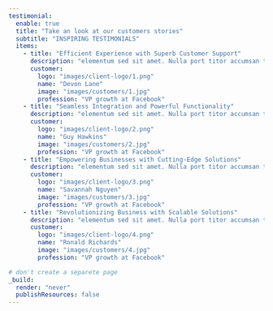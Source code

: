 ```yaml
---
testimonial:
  enable: true
  title: "Take an look at our customers stories"
  subtitle: "INSPIRING TESTIMONIALS"
  items:
    - title: "Efficient Experience with Superb Customer Support"
      description: "elementum sed sit amet. Nulla port titor accumsan tincidunt. Proin eget tortor risus. Vestibulum ac diam sit amet quam"
      customer:
        logo: "images/client-logo/1.png"
        name: "Devon Lane"
        image: "images/customers/1.jpg"
        profession: "VP growth at Facebook"
    - title: "Seamless Integration and Powerful Functionality"
      description: "elementum sed sit amet. Nulla port titor accumsan tincidunt. Proin eget tortor risus. Vestibulum ac diam sit amet quam"
      customer:
        logo: "images/client-logo/2.png"
        name: "Guy Hawkins"
        image: "images/customers/2.jpg"
        profession: "VP growth at Facebook"
    - title: "Empowering Businesses with Cutting-Edge Solutions"
      description: "elementum sed sit amet. Nulla port titor accumsan tincidunt. Proin eget tortor risus. Vestibulum ac diam sit amet quam"
      customer:
        logo: "images/client-logo/3.png"
        name: "Savannah Nguyen"
        image: "images/customers/3.jpg"
        profession: "VP growth at Facebook"
    - title: "Revolutionizing Business with Scalable Solutions"
      description: "elementum sed sit amet. Nulla port titor accumsan tincidunt. Proin eget tortor risus. Vestibulum ac diam sit amet quam"
      customer:
        logo: "images/client-logo/4.png"
        name: "Ronald Richards"
        image: "images/customers/4.jpg"
        profession: "VP growth at Facebook"

# don't create a separete page
_build:
  render: "never"
  publishResources: false
---
```

